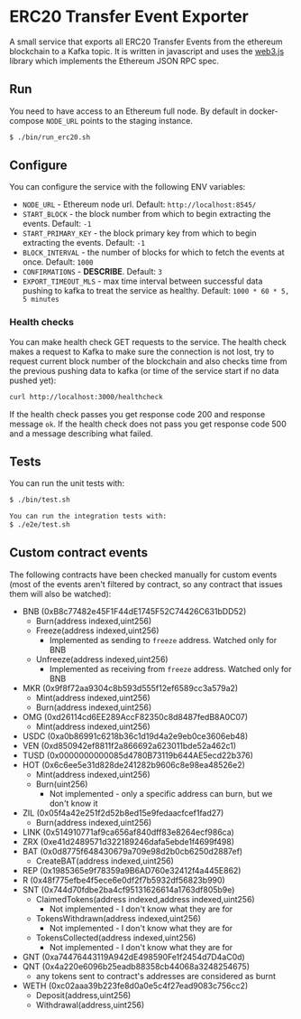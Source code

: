 # ERC20 Transfer Event Exporter

A small service that exports all ERC20 Transfer Events from the ethereum blockchain to a Kafka topic. It is written in javascript and uses the [web3.js](https://github.com/ethereum/web3.js/) library which implements the Ethereum JSON RPC spec.

## Run

You need to have access to an Ethereum full node. By default in docker-compose `NODE_URL` points to
the staging instance.

```bash
$ ./bin/run_erc20.sh
```

## Configure

You can configure the service with the following ENV variables:

* `NODE_URL` - Ethereum node url. Default: `http://localhost:8545/`
* `START_BLOCK` - the block number from which to begin extracting the events. Default: `-1`
* `START_PRIMARY_KEY` - the block primary key from which to begin extracting the events. Default: `-1`
* `BLOCK_INTERVAL` - the number of blocks for which to fetch the events at once. Default: `1000`
* `CONFIRMATIONS` - **DESCRIBE**. Default: `3`
* `EXPORT_TIMEOUT_MLS` - max time interval between successful data pushing to kafka to treat the service as healthy.
Default: `1000 * 60 * 5, 5 minutes`

### Health checks

You can make health check GET requests to the service. The health check makes a request to Kafka to make sure the connection is not lost, try to request current block number of the blockchain and also checks time from the previous pushing data to kafka (or time of the service start if no data pushed yet):

```bash
curl http://localhost:3000/healthcheck
```

If the health check passes you get response code 200 and response message `ok`.
If the health check does not pass you get response code 500 and a message describing what failed.

## Tests

You can run the unit tests with:

```bash
$ ./bin/test.sh

You can run the integration tests with:
$ ./e2e/test.sh


```

## Custom contract events

The following contracts have been checked manually for custom events (most of the events aren't filtered by contract, so any contract that issues them will also be watched):

* BNB (0xB8c77482e45F1F44dE1745F52C74426C631bDD52)
   * Burn(address indexed,uint256)
   * Freeze(address indexed,uint256)
      * Implemented as sending to `freeze` address. Watched only for BNB
   * Unfreeze(address indexed,uint256)
      * Implemented as receiving from `freeze` address. Watched only for BNB
* MKR (0x9f8f72aa9304c8b593d555f12ef6589cc3a579a2)
   * Mint(address indexed,uint256)
   * Burn(address indexed,uint256)
* OMG (0xd26114cd6EE289AccF82350c8d8487fedB8A0C07)
   * Mint(address indexed,uint256)
* USDC (0xa0b86991c6218b36c1d19d4a2e9eb0ce3606eb48)
* VEN (0xd850942ef8811f2a866692a623011bde52a462c1)
* TUSD (0x0000000000085d4780B73119b644AE5ecd22b376)
* HOT (0x6c6ee5e31d828de241282b9606c8e98ea48526e2)
   * Mint(address indexed,uint256)
   * Burn(uint256)
      * Not implemented - only a specific address can burn, but we don't know it
* ZIL (0x05f4a42e251f2d52b8ed15e9fedaacfcef1fad27)
   * Burn(address indexed,uint256)
* LINK (0x514910771af9ca656af840dff83e8264ecf986ca)
* ZRX (0xe41d2489571d322189246dafa5ebde1f4699f498)
* BAT (0x0d8775f648430679a709e98d2b0cb6250d2887ef)
   * CreateBAT(address indexed,uint256)
* REP (0x1985365e9f78359a9B6AD760e32412f4a445E862)
* R (0x48f775efbe4f5ece6e0df2f7b5932df56823b990)
* SNT (0x744d70fdbe2ba4cf95131626614a1763df805b9e)
   * ClaimedTokens(address indexed,address indexed,uint256)
       * Not implemented - I don't know what they are for
   * TokensWithdrawn(address indexed,uint256)
       * Not implemented - I don't know what they are for
   * TokensCollected(address indexed,uint256)
       * Not implemented - I don't know what they are for
* GNT (0xa74476443119A942dE498590Fe1f2454d7D4aC0d)
* QNT (0x4a220e6096b25eadb88358cb44068a3248254675)
   * any tokens sent to contract's addresses are considered as burnt
* WETH (0xc02aaa39b223fe8d0a0e5c4f27ead9083c756cc2)
   * Deposit(address,uint256)
   * Withdrawal(address,uint256)
